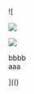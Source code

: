 ![

<img src="../../../../../../../img/onload/../../r89shi/r89shi.github.io/blob/master/teste.js">

<img id="meu" src="%javascript:alert(1)" tabindex=""></div>
<div id="${1+1}">bbbb</div>
<span value="javascript:document.getElementById('user-content-meu').src='123';">aaa</span>

](()
